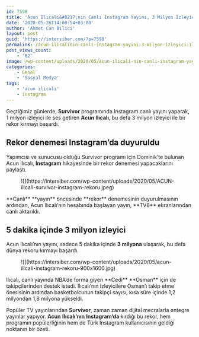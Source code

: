 ```yaml
---
id: 7598
title: 'Acun Ilıcalı&#8217;nın Canlı Instagram Yayını, 3 Milyon İzleyici İle Rekor Kırdı'
date: '2020-05-26T14:00:54+03:00'
author: 'Ahmet Can Bilici'
layout: post
guid: 'https://intersiber.com/?p=7598'
permalink: /acun-ilicalinin-canli-instagram-yayini-3-milyon-izleyici-ile-rekor-kirdi/
post_views_count:
    - '62'
image: /wp-content/uploads/2020/05/acun-ilicali-nin-canli-instagram-yayini-3-milyon-izleyici-ile-rekor-kirdi.png
categories:
    - Genel
    - 'Sosyal Medya'
tags:
    - 'acun ılıcalı'
    - instagram
---
```


Geçtiğimiz günlerde, **Survivor** programında Instagram canlı yayını yaparak, 1 milyon izleyici ile ses getiren **Acun** **Ilıcalı**, bu defa 3 milyon izleyici ile bir rekor kırmayı başardı.

## Rekor denemesi Instagram’da duyuruldu

Yapımcısı ve sunucusu olduğu Survivor programı için Dominik’te bulunan Acun Ilıcalı, **Instagram** hikayesinde bir rekor denemesi yapacaklarını paylaştı.

<figure class="wp-block-image size-large">![](https://intersiber.com/wp-content/uploads/2020/05/ACUN-ilicali-survivor-instagram-rekoru.jpeg)</figure>**Canlı** **yayın** öncesinde **rekor** denemesinin duyurulmasının ardından, Acun Ilıcalı’nın hesabında başlayan yayın, **TV8** ekranlarından canlı aktarıldı.

## 5 dakika içinde 3 milyon izleyici

Acun Ilıcalı’nın yayını, sadece 5 dakika içinde **3 milyona** ulaşarak, bu defa dünya rekoru kırmayı başardı.

<figure class="wp-block-image size-large">![](https://intersiber.com/wp-content/uploads/2020/05/acun-ilicali-instagram-rekoru-900x1600.jpg)</figure>Ilıcalı, canlı yayında NBA’de forma giyen **Cedi** **Osman** için de takipçilerinden destek istedi. Ilıcalı’nın izleyicilere Osman’ı takip etme önerisinin ardından basketbolcunun takipçi sayısı, kısa süre içinde 1,2 milyondan 1,8 milyona yükseldi.

Popüler TV yayınlarından **Survivor**, zaman zaman dijital mecralarla entegre yayınlar yapıyor. **Acun** **Ilıcalı’nın** **Instagram’da** kırdığı bu rekor, hem programın popülerliğinin hem de Türk Instagram kullanıcısının geldiği noktanın bir özeti.